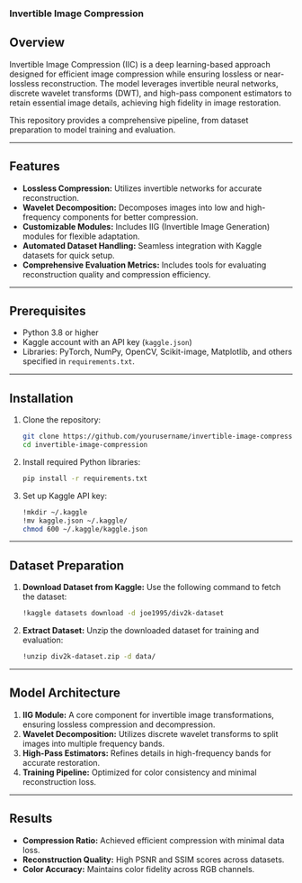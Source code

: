 ### Invertible Image Compression

## Overview
Invertible Image Compression (IIC) is a deep learning-based approach designed for efficient image compression while ensuring lossless or near-lossless reconstruction. The model leverages invertible neural networks, discrete wavelet transforms (DWT), and high-pass component estimators to retain essential image details, achieving high fidelity in image restoration.

This repository provides a comprehensive pipeline, from dataset preparation to model training and evaluation.

---

## Features
- **Lossless Compression:** Utilizes invertible networks for accurate reconstruction.
- **Wavelet Decomposition:** Decomposes images into low and high-frequency components for better compression.
- **Customizable Modules:** Includes IIG (Invertible Image Generation) modules for flexible adaptation.
- **Automated Dataset Handling:** Seamless integration with Kaggle datasets for quick setup.
- **Comprehensive Evaluation Metrics:** Includes tools for evaluating reconstruction quality and compression efficiency.

---

## Prerequisites
- Python 3.8 or higher
- Kaggle account with an API key (`kaggle.json`)
- Libraries: PyTorch, NumPy, OpenCV, Scikit-image, Matplotlib, and others specified in `requirements.txt`.

---

## Installation
1. Clone the repository:
   ```bash
   git clone https://github.com/yourusername/invertible-image-compression.git
   cd invertible-image-compression
   ```

2. Install required Python libraries:
   ```bash
   pip install -r requirements.txt
   ```

3. Set up Kaggle API key:
   ```bash
   !mkdir ~/.kaggle
   !mv kaggle.json ~/.kaggle/
   chmod 600 ~/.kaggle/kaggle.json
   ```

---

## Dataset Preparation
1. **Download Dataset from Kaggle:**
   Use the following command to fetch the dataset:
   ```bash
   !kaggle datasets download -d joe1995/div2k-dataset
   ```

2. **Extract Dataset:**
   Unzip the downloaded dataset for training and evaluation:
   ```bash
   !unzip div2k-dataset.zip -d data/
   ```

---

## Model Architecture
1. **IIG Module:** A core component for invertible image transformations, ensuring lossless compression and decompression.
2. **Wavelet Decomposition:** Utilizes discrete wavelet transforms to split images into multiple frequency bands.
3. **High-Pass Estimators:** Refines details in high-frequency bands for accurate restoration.
4. **Training Pipeline:** Optimized for color consistency and minimal reconstruction loss.

---

## Results
- **Compression Ratio:** Achieved efficient compression with minimal data loss.
- **Reconstruction Quality:** High PSNR and SSIM scores across datasets.
- **Color Accuracy:** Maintains color fidelity across RGB channels.
